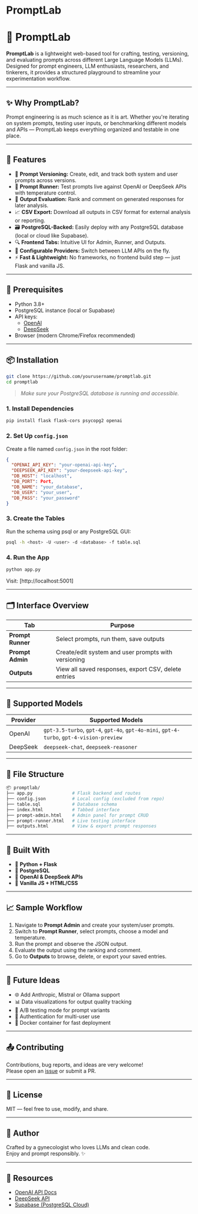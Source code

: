 # PromptLab
# 🧪 PromptLab

**PromptLab** is a lightweight web-based tool for crafting, testing, versioning, and evaluating prompts across different Large Language Models (LLMs). Designed for prompt engineers, LLM enthusiasts, researchers, and tinkerers, it provides a structured playground to streamline your experimentation workflow.

---

## ✨ Why PromptLab?

Prompt engineering is as much science as it is art. Whether you're iterating on system prompts, testing user inputs, or benchmarking different models and APIs — PromptLab keeps everything organized and testable in one place.

---

## 📌 Features

- 🔧 **Prompt Versioning:** Create, edit, and track both system and user prompts across versions.
- 💬 **Prompt Runner:** Test prompts live against OpenAI or DeepSeek APIs with temperature control.
- 📝 **Output Evaluation:** Rank and comment on generated responses for later analysis.
- 📈 **CSV Export:** Download all outputs in CSV format for external analysis or reporting.
- 🗃 **PostgreSQL-Backed:** Easily deploy with any PostgreSQL database (local or cloud like Supabase).
- 🔍 **Frontend Tabs:** Intuitive UI for Admin, Runner, and Outputs.
- 🧩 **Configurable Providers:** Switch between LLM APIs on the fly.
- ⚡ **Fast & Lightweight:** No frameworks, no frontend build step — just Flask and vanilla JS.

---

## 🧰 Prerequisites

- Python 3.8+
- PostgreSQL instance (local or Supabase)
- API keys:
  - [OpenAI](https://platform.openai.com/)
  - [DeepSeek](https://platform.deepseek.com/)
- Browser (modern Chrome/Firefox recommended)

---

## 📦 Installation

```bash
git clone https://github.com/yourusername/promptlab.git
cd promptlab
```

> _Make sure your PostgreSQL database is running and accessible._

### 1. Install Dependencies

```bash
pip install flask flask-cors psycopg2 openai
```

### 2. Set Up `config.json`

Create a file named `config.json` in the root folder:

```json
{
  "OPENAI_API_KEY": "your-openai-api-key",
  "DEEPSEEK_API_KEY": "your-deepseek-api-key",
  "DB_HOST": "localhost",
  "DB_PORT": Port,
  "DB_NAME": "your_database",
  "DB_USER": "your_user",
  "DB_PASS": "your_password"
}
```

### 3. Create the Tables

Run the schema using psql or any PostgreSQL GUI:

```bash
psql -h <host> -U <user> -d <database> -f table.sql
```

### 4. Run the App

```bash
python app.py
```

Visit: [http://localhost:5001]

---

## 🗂 Interface Overview

| Tab            | Purpose                                         |
|----------------|--------------------------------------------------|
| **Prompt Runner** | Select prompts, run them, save outputs          |
| **Prompt Admin**  | Create/edit system and user prompts with versioning |
| **Outputs**       | View all saved responses, export CSV, delete entries |

---

## 🧪 Supported Models

| Provider  | Supported Models |
|-----------|------------------|
| OpenAI    | `gpt-3.5-turbo`, `gpt-4`, `gpt-4o`, `gpt-4o-mini`, `gpt-4-turbo`, `gpt-4-vision-preview` |
| DeepSeek  | `deepseek-chat`, `deepseek-reasoner` |

---

## 📁 File Structure

```bash
📦 promptlab/
├── app.py               # Flask backend and routes
├── config.json          # Local config (excluded from repo)
├── table.sql            # Database schema
├── index.html           # Tabbed interface
├── prompt-admin.html    # Admin panel for prompt CRUD
├── prompt-runner.html   # Live testing interface
├── outputs.html         # View & export prompt responses
```

---

## 🧱 Built With

- 🐍 **Python + Flask**
- 🐘 **PostgreSQL**
- 🔑 **OpenAI & DeepSeek APIs**
- 🧾 **Vanilla JS + HTML/CSS**

---

## 📈 Sample Workflow

1. Navigate to **Prompt Admin** and create your system/user prompts.
2. Switch to **Prompt Runner**, select prompts, choose a model and temperature.
3. Run the prompt and observe the JSON output.
4. Evaluate the output using the ranking and comment.
5. Go to **Outputs** to browse, delete, or export your saved entries.

---

## 🧪 Future Ideas

- 🌐 Add Anthropic, Mistral or Ollama support
- 📊 Data visualizations for output quality tracking
- 🧪 A/B testing mode for prompt variants
- 🔐 Authentication for multi-user use
- 🐳 Docker container for fast deployment

---

## 📤 Contributing

Contributions, bug reports, and ideas are very welcome!  
Please open an [issue](https://github.com/sadok-derouich/promptlab/issues) or submit a PR.

---

## 📜 License

MIT — feel free to use, modify, and share.

---

## 👤 Author

Crafted by a gynecologist who loves LLMs and clean code.  
Enjoy and prompt responsibly. ✨

---

## 🔗 Resources

- [OpenAI API Docs](https://platform.openai.com/docs)
- [DeepSeek API](https://platform.deepseek.com/)
- [Supabase (PostgreSQL Cloud)](https://supabase.com/)

